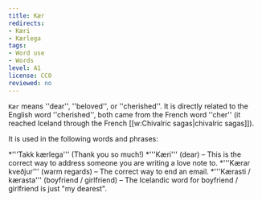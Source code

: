 ```yaml
---
title: Kær
redirects:
- Kæri
- Kærlega
tags:
- Word use
- Words
level: A1
license: CC0
reviewed: no
---
```


`Kær` means ''dear'', ''beloved'', or ''cherished''. It is directly related to the English word ''cherished'', both came from the French word ''cher'' (it reached Iceland through the French [[w:Chivalric sagas|chivalric sagas]]).

It is used in the following words and phrases:

*'''Takk kærlega''' (Thank you so much!)
*'''Kæri''' (dear) – This is the correct way to address someone you are writing a love note to.
*'''Kærar kveðjur''' (warm regards) – The correct way to end an email.
*'''Kærasti / kærasta''' (boyfriend / girlfriend) – The Icelandic word for boyfriend / girlfriend is just "my dearest".

